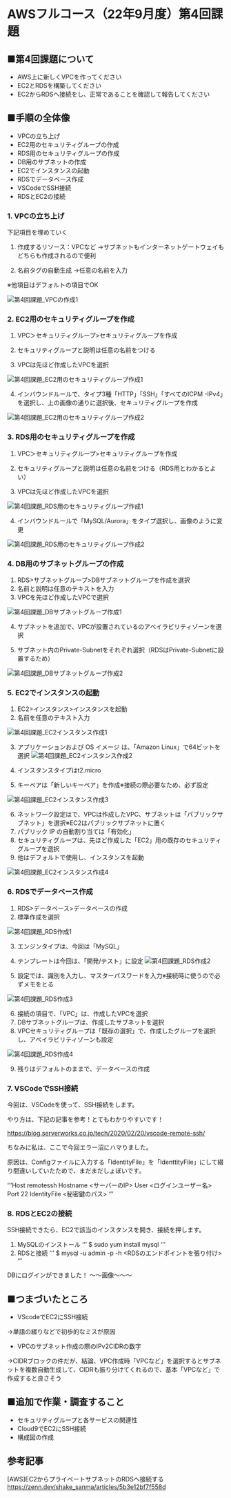 # AWSフルコース（22年9月度）第4回課題

## ■第4回課題について
- AWS上に新しくVPCを作ってください
- EC2とRDSを構築してください
- EC2からRDSへ接続をし、正常であることを確認して報告してください

## ■手順の全体像

- VPCの立ち上げ
- EC2用のセキュリティグループの作成
- RDS用のセキュリティグループの作成
- DB用のサブネットの作成
- EC2でインスタンスの起動
- RDSでデータベース作成
- VSCodeでSSH接続
- RDSとEC2の接続

 ### 1. VPCの立ち上げ


下記項目を埋めていく


1.  作成するリソース：VPCなど
→サブネットもインターネットゲートウェイもどちらも作成されるので便利


2. 名前タグの自動生成
→任意の名前を入力

※他項目はデフォルトの項目でOK

![第4回課題_VPCの作成1](https://user-images.githubusercontent.com/100008521/193501164-41eec3e5-acc4-4771-914d-53b4cd0d7210.png)


 ### 2.  EC2用のセキュリティグループを作成


1. VPC＞セキュリティグループ>セキュリティグループを作成

2. セキュリティグループと説明は任意の名前をつける

3. VPCは先ほど作成したVPCを選択

![第4回課題_EC2用のセキュリティグループ作成1](https://user-images.githubusercontent.com/100008521/193501249-12685909-afb6-4884-9b25-f0e46f4629e2.png)



4. インバウンドルールで、タイプ3種「HTTP」「SSH」「すべてのICPM -IPv4」を選択し、上の画像の通りに選択後、セキュリティグループを作成

![第4回課題_EC2用のセキュリティグループ作成2](https://user-images.githubusercontent.com/100008521/193501326-ad3341b4-52b8-4898-bec2-bbe75f45afe7.png)

### 3.  RDS用のセキュリティグループを作成


1. VPC＞セキュリティグループ>セキュリティグループを作成

2. セキュリティグループと説明は任意の名前をつける（RDS用とわかるとよい）

3. VPCは先ほど作成したVPCを選択

![第4回課題_RDS用のセキュリティグループ作成1](https://user-images.githubusercontent.com/100008521/193501367-430a954d-b63d-4ff9-b8e0-f9355eff7d3e.png)

4. インバウンドルールで「MySQL/Aurora」をタイプ選択し、画像のように変更

![第4回課題_RDS用のセキュリティグループ作成2](https://user-images.githubusercontent.com/100008521/193501386-290cab22-4891-4ebb-9a2e-41e16be35edd.png)


### 4.  DB用のサブネットグループの作成

1. RDS>サブネットグループ>DBサブネットグループを作成を選択
2. 名前と説明は任意のテキストを入力
3. VPCを先ほど作成したVPCで選択

![第4回課題_DBサブネットグループ作成1](https://user-images.githubusercontent.com/100008521/193501403-ec75a6b7-662b-4fb9-8f67-00f886c8648b.png)


4. サブネットを追加で、VPCが設置されているのアベイラビリティゾーンを選択

5. サブネット内のPrivate-Subnetをそれぞれ選択（RDSはPrivate-Subnetに設置するため）

![第4回課題_DBサブネットグループ作成2](https://user-images.githubusercontent.com/100008521/193501407-419ef8d3-5769-4646-83a2-47f40e44958d.png)


### 5. EC2でインスタンスの起動

1. EC2>インスタンス>インスタンスを起動
2. 名前を任意のテキスト入力

![第4回課題_EC2インスタンス作成1](https://user-images.githubusercontent.com/100008521/193501491-3d9d30ac-b91f-4313-a330-4c0cdc38115e.png)


3. アプリケーションおよび OS イメージ は、「Amazon Linux」で64ビットを選択
![第4回課題_EC2インスタンス作成2](https://user-images.githubusercontent.com/100008521/193501487-b5cb0772-3a5a-4f31-8b46-4e72c8af6056.png)

4. インスタンスタイプはt2.micro
5. キーペアは「新しいキーペア」を作成※接続の際必要なため、必ず設定


![第4回課題_EC2インスタンス作成3](https://user-images.githubusercontent.com/100008521/193501484-86ecd7c1-98a7-4086-b51d-522b6c1a5844.png)


6. ネットワーク設定はで、VPCは作成したVPC、サブネットは「パブリックサブネット」を選択※EC2はパブリックサブネットに置く
7. パブリック IP の自動割り当ては「有効化」
8. セキュリティグループは、先ほど作成した「EC2」用の既存のセキュリティグループを選択
9. 他はデフォルトで使用し、インスタンスを起動

![第4回課題_EC2インスタンス作成4](https://user-images.githubusercontent.com/100008521/193501481-39aa52d4-b025-4ebb-8214-339f6ba80568.png)

###  6. RDSでデータベース作成

1. RDS>データベース>データベースの作成
2. 標準作成を選択

![第4回課題_RDS作成1](https://user-images.githubusercontent.com/100008521/193501718-2d2c0bc5-6108-4e81-b852-e0cd257bc5bd.png)


3. エンジンタイプは、今回は「MySQL」
4. テンプレートは今回は、「開発/テスト」に設定
![第4回課題_RDS作成2](https://user-images.githubusercontent.com/100008521/193501711-6b7fa3e6-25db-411b-875b-b524e8f4b7be.png)

5. 設定では、識別を入力し、マスターパスワードを入力※接続時に使うので必ずメモをとる

![第4回課題_RDS作成3](https://user-images.githubusercontent.com/100008521/193501700-0a1ec304-80e1-4687-aef4-f1e7f8b0b3b0.png)

6. 接続の項目で、「VPC」は、作成したVPCを選択
7. DBサブネットグループは、作成したサブネットを選択
8. VPCセキュリティグループは「既存の選択」で、作成したグループを選択し、アベイラビリティゾーンも設定


![第4回課題_RDS作成4](https://user-images.githubusercontent.com/100008521/193501695-485a3674-d815-499d-a2d2-ef9bce6dc8e9.png)

9. 残りはデフォルトのままで、データベースの作成


###  7. VSCodeでSSH接続

今回は、VSCodeを使って、SSH接続をします。

やり方は、下記の記事を参考！とてもわかりやすいです！

https://blog.serverworks.co.jp/tech/2020/02/20/vscode-remote-ssh/

ちなみに私は、ここで今回エラー沼にハマりました。

原因は、Configファイルに入力する「IdentityFile」を「IdenttityFile」にして綴り間違いしていたためで、まだまだしょぼいです。

‘’’Host remotessh
  Hostname <サーバーのIP>
  User <ログインユーザー名>
  Port 22
  IdentityFile <秘密鍵のパス>
‘’’


###  8. RDSとEC2の接続

SSH接続できたら、EC2で該当のインスタンスを開き、接続を押します。

1. MySQLのインストール
‘’’
$ sudo yum install mysql
‘’’
2. RDSと接続
‘’’
$ mysql -u admin -p -h <RDSのエンドポイントを張り付け>
‘’’

DBにログインができました！
〜〜画像〜〜〜



## ■つまづいたところ
- VScodeでEC2にSSH接続

→単語の綴りなどで初歩的なミスが原因

- VPCのサブネット作成の際のIPv2CIDRの数字

→CIDRブロックの件だが、結論、VPC作成時「VPCなど」を選択するとサブネットを複数自動生成して、CIDRも振り分けてくれるので、基本「VPCなど」で作成すると良さそう


## ■追加で作業・調査すること

- セキュリティグループと各サービスの関連性
- Cloud9でEC2にSSH接続
- 構成図の作成


## 参考記事

[AWS]EC2からプライベートサブネットのRDSへ接続する
https://zenn.dev/shake_sanma/articles/5b3e12bf7f558d
